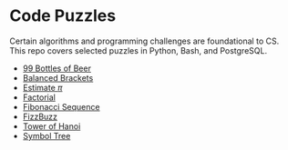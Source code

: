 Code Puzzles
==========

Certain algorithms and programming challenges are foundational to CS. This repo covers selected puzzles in Python, Bash, and PostgreSQL.

-   [99 Bottles of Beer](puzzles/99BottlesOfBeer.md)
-   [Balanced Brackets](puzzles/BalancedBrackets.md)
-   [Estimate *π*](puzzles/EstimatePi.md)
-   [Factorial](puzzles/Factorial.md)
-   [Fibonacci Sequence](puzzles/Fibonacci.md)
-   [FizzBuzz](puzzles/FizzBuzz.md)
-   [Tower of Hanoi](puzzles/TowerOfHanoi.md)
-   [Symbol Tree](puzzles/SymbolTree.md)
